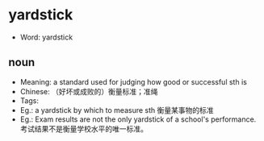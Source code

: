 # yardstick

- Word: yardstick

## noun

- Meaning: a standard used for judging how good or successful sth is
- Chinese: （好坏或成败的）衡量标准；准绳
- Tags: 
- Eg.: a yardstick by which to measure sth 衡量某事物的标准
- Eg.: Exam results are not the only yardstick of a school's performance. 考试结果不是衡量学校水平的唯一标准。

